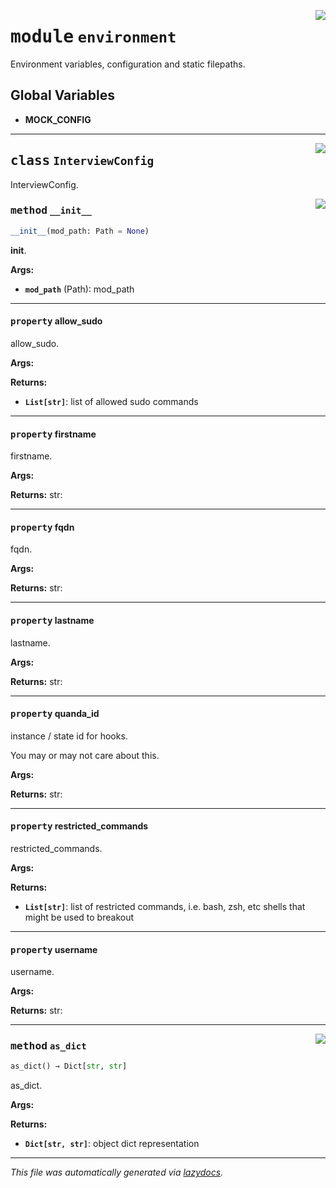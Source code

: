 <!-- markdownlint-disable -->

<a href="../src/pyquanda/environment.py#L0"><img align="right" style="float:right;" src="https://img.shields.io/badge/-source-cccccc?style=flat-square"></a>

# <kbd>module</kbd> `environment`
Environment variables, configuration and static filepaths. 

**Global Variables**
---------------
- **MOCK_CONFIG**


---

<a href="../src/pyquanda/environment.py#L40"><img align="right" style="float:right;" src="https://img.shields.io/badge/-source-cccccc?style=flat-square"></a>

## <kbd>class</kbd> `InterviewConfig`
InterviewConfig. 

<a href="../src/pyquanda/environment.py#L43"><img align="right" style="float:right;" src="https://img.shields.io/badge/-source-cccccc?style=flat-square"></a>

### <kbd>method</kbd> `__init__`

```python
__init__(mod_path: Path = None)
```

__init__. 



**Args:**
 
 - <b>`mod_path`</b> (Path):  mod_path 


---

#### <kbd>property</kbd> allow_sudo

allow_sudo. 



**Args:**
 



**Returns:**
 
 - <b>`List[str]`</b>:  list of allowed sudo commands 

---

#### <kbd>property</kbd> firstname

firstname. 



**Args:**
 



**Returns:**
  str: 

---

#### <kbd>property</kbd> fqdn

fqdn. 



**Args:**
 



**Returns:**
  str: 

---

#### <kbd>property</kbd> lastname

lastname. 



**Args:**
 



**Returns:**
  str: 

---

#### <kbd>property</kbd> quanda_id

instance / state id for hooks. 

You may or may not care about this. 



**Args:**
 



**Returns:**
  str: 

---

#### <kbd>property</kbd> restricted_commands

restricted_commands. 



**Args:**
 



**Returns:**
 
 - <b>`List[str]`</b>:  list of restricted commands, i.e. bash, zsh, etc shells that might be used to breakout 

---

#### <kbd>property</kbd> username

username. 



**Args:**
 



**Returns:**
  str: 



---

<a href="../src/pyquanda/environment.py#L148"><img align="right" style="float:right;" src="https://img.shields.io/badge/-source-cccccc?style=flat-square"></a>

### <kbd>method</kbd> `as_dict`

```python
as_dict() → Dict[str, str]
```

as_dict. 



**Args:**
 



**Returns:**
 
 - <b>`Dict[str, str]`</b>:  object dict representation 




---

_This file was automatically generated via [lazydocs](https://github.com/ml-tooling/lazydocs)._
